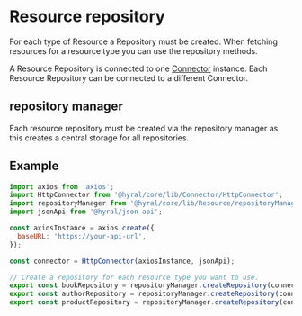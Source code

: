 # Resource repository

For each type of Resource a Repository must be created. When fetching resources for a resource type you can use 
the repository methods.

A Resource Repository is connected to one [Connector](connector.md) instance. Each Resource Repository can be connected
to a different Connector.

## repository manager

Each resource repository must be created via the repository manager as this creates a central storage for all
repositories.

## Example

```javascript
import axios from 'axios';
import HttpConnector from '@hyral/core/lib/Connector/HttpConnector';
import repositoryManager from '@hyral/core/lib/Resource/repositoryManager';
import jsonApi from '@hyral/json-api';

const axiosInstance = axios.create({
  baseURL: 'https://your-api-url',
});

const connector = HttpConnector(axiosInstance, jsonApi);

// Create a repository for each resource type you want to use.
export const bookRepository = repositoryManager.createRepository(connector, 'book');
export const authorRepository = repositoryManager.createRepository(connector, 'author');
export const productRepository = repositoryManager.createRepository(connector, 'product');
```

